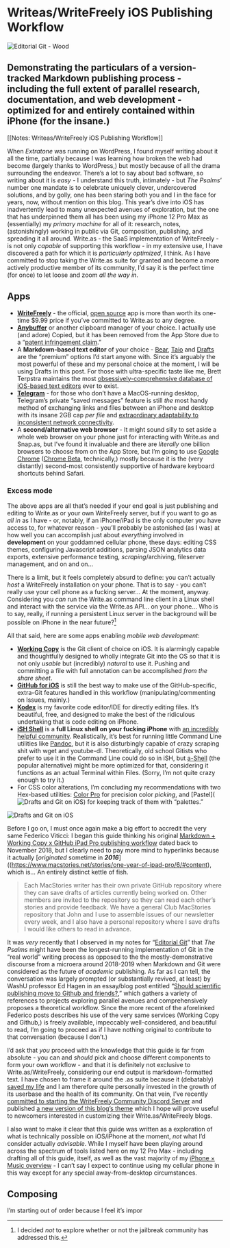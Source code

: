 # Writeas/WriteFreely iOS Publishing Workflow

![Editorial Git - Wood](https://i.snap.as/ocT2o2B3.png)

## Demonstrating the particulars of a version-tracked Markdown publishing process - including the full extent of parallel research, documentation, and web development - optimized for and entirely contained within iPhone (for the insane.)

[[Notes: Writeas/WriteFreely iOS Publishing Workflow]]

When _Extratone_ was running on WordPress, I found myself writing about it all the time, partially because I was learning how broken the web had become (largely thanks to WordPress,) but mostly because of all the drama surrounding the endeavor. There’s a lot to say about bad software, so writing about it is _easy_ - I understand this truth, intimately - but _The Psalms_’ number one mandate is to celebrate uniquely clever, undercovered solutions, and by golly, one has been staring both you and I in the face for years, now, without mention on this blog. This year’s dive into iOS has inadvertently lead to many unexpected avenues of exploration, but the one that has underpinned them all has been using my iPhone 12 Pro Max as (essentially) my _primary machine_ for all of it: research, notes, (astonishingly) working in public via Git, composition, publishing, and spreading it all around. Write.as - the SaaS implementation of WriteFreely - is not only _capable_ of supporting this workflow - in my extensive use, I have discovered a path for which it is _particularly optimized_, I think. As I have committed to stop taking the Write.as suite for granted and become a more actively productive member of its community, I’d say it is the perfect time (for once) to let loose and zoom _all the way in_. 

## Apps
* [**WriteFreely**](https://apps.apple.com/us/app/writefreely/id1531530896) - the official, [open source](https://github.com/writefreely/writefreely-swiftui-multiplatform) app is more than worth its one-time $9.99 price if you’ve committed to Write.as to any degree.
* [**Anybuffer**](https://apps.apple.com/us/app/anybuffer/id1330815414) or another clipboard manager of your choice. I actually use (and adore) Copied, but it has been removed from the App Store due to a “[patent infringement claim](https://twitter.com/neoyokel/status/1386154771850043392).” 
* A **Markdown-based text editor** of your choice - [Bear](https://apps.apple.com/us/app/bear/id1016366447), [Taio](https://apps.apple.com/us/app/taio-markdown-text-actions/id1527036273) and [Drafts](https://apps.apple.com/us/app/drafts/id1236254471) are the “premium” options I’d start anyone with. Since it’s arguably the most powerful of these and my personal choice at the moment, I will be using Drafts in this post. For those with ultra-specific taste like me, Brett Terpstra maintains the most [obsessively-comprehensive database of iOS-based text editors](https://brettterpstra.com/ios-text-editors/) ever to exist.
* [**Telegram**](https://apps.apple.com/us/app/telegram-messenger/id686449807) - for those who don’t have a MacOS-running desktop, Telegram’s private “saved messages” feature is still _the_ most handy method of exchanging links and files between an iPhone and desktop with its insane 2GB cap _per file_ and [extraordinary adaptability to inconsistent network connectivity](https://bilge.world/bad-connection-insights).
* A **second/alternative web browser** - It might sound silly to set aside a whole web browser on your phone just for interacting with Write.as and Snap.as, but I’ve found it invaluable and there are _literally_ one billion browsers to choose from on the App Store, but I’m going to use [Google Chrome](https://apps.apple.com/us/app/google-chrome/id535886823) ([Chrome Beta](https://testflight.apple.com/join/LPQmtkUs), technically,) mostly because it is the (very distantly) second-most consistently supportive of hardware keyboard shortcuts behind Safari.

### Excess mode
The above apps are all that’s needed if your end goal is just publishing and editing to Write.as or your own WriteFreely server, but if you want to go as _all in_ as I have - or, notably, if an iPhone/iPad is the only computer you have access to, for whatever reason - you’ll probably be astonished (as I was) at how well you can accomplish just about _everything_ involved in **development** on your goddamned cellular phone, these days: editing CSS themes, configuring Javascript additions, parsing JSON analytics data exports, extensive performance testing, _scraping_/archiving, fileserver management, and on and on…

There is a limit, but it feels completely absurd to define: you can’t actually _host_ a WriteFreely installation on your phone. That is to say - you can’t really use your cell phone as a fucking server… At the moment, anyway. Considering you _can_ run the Write.as command line client in a Linux shell and interact with the service via the Write.as API… on your phone… Who is to say, really, if running a persistent Linux server in the background will be possible on iPhone in the near future?[^1]

All that said, here are some apps enabling _mobile web development_:
* [**Working Copy**](https://apps.apple.com/us/app/working-copy-git-client/id896694807) is the Git client of choice on iOS. It is alarmingly capable and thoughtfully designed to wholly integrate Git into the OS so that it is not only _usable_ but (incredibly) _natural_ to use it. Pushing and committing a file with full annotation can be accomplished _from the share sheet_.
* [**GitHub for iOS**](https://apps.apple.com/us/app/github/id1477376905) is still the best way to make use of the GitHub-specific, extra-Git features handled in this workflow (manipulating/commenting on Issues, mainly.)
* [**Kodex**](https://apps.apple.com/us/app/kodex/id1038574481) is my favorite code editor/IDE for directly editing files. It’s beautiful, free, and designed to make the best of the ridiculous undertaking that is code editing on iPhone.
* [**iSH Shell**](https://apps.apple.com/us/app/ish-shell/id1436902243) is a **full Linux shell on your fucking iPhone** with [an incredibly helpful community](https://discord.gg/iSH). Realistically, it’s best for running little Command Line utilities like [Pandoc](https://github.com/jgm/pandoc), but it is also disturbingly capable of crazy scraping shit with wget and youtube-dl. Theoretically, old school Gitists who prefer to use it in the Command Line could do so in iSH, but [a-Shell](https://apps.apple.com/us/app/a-shell/id1473805438) (the popular alternative) might be more optimized for that, considering it functions as an actual Terminal within Files. (Sorry, I’m not quite crazy enough to try it.)
* For CSS color alterations, I’m concluding my recommendations with two Hex-based utilities: [Color Pro](https://apps.apple.com/us/app/color-pro-p3-picker/id1207928528) for precision color _picking_, and [Pastel](![Drafts and Git on iOS](https://i.snap.as/3jFBoVzA.png)) for keeping track of them with “palettes.”

![Drafts and Git on iOS](https://i.snap.as/3jFBoVzA.png)

Before I go on, I must once again make a big effort to accredit the very same Federico Viticci: I began this guide thinking his original [Markdown + Working Copy x GitHub iPad Pro publishing workflow](https://www.macstories.net/ios/my-markdown-writing-and-collaboration-workflow-powered-by-working-copy-3-6-icloud-drive-and-github/) dated back to November 2018, but I clearly need to pay more mind to hyperlinks because it actually [_originated_ sometime in **_2016_**]((https://www.macstories.net/stories/one-year-of-ipad-pro/6/#content), which is… An entirely distinct kettle of fish. 

> Each MacStories writer has their own private GitHub repository where they can save drafts of articles currently being worked on. Other members are invited to the repository so they can read each other’s stories and provide feedback. We have a general Club MacStories repository that John and I use to assemble issues of our newsletter every week, and I also have a personal repository where I save drafts I would like others to read in advance.

It was _very_  recently that I observed in my notes for “[Editorial Git](https://github.com/extratone/bilge/discussions/86)” that *The Psalms* might have been the longest-running implementation of Git in the “real world” writing process as opposed to the the mostly-demonstrative discourse from a microera around 2018-2019 when Markdown and Git were considered as the future of _academic_ publishing. As far as I can tell, the conversation was largely prompted (or substantially revived, at least) by WashU professor Ed Hagen in an essay/blog post entitled “[Should scientific publishing move to Github and friends?](https://grasshoppermouse.github.io/posts/2019-07-12-should-scientific-publishing-move-to-github-and-friends/),” which gathers a variety of references to projects exploring parallel avenues and comprehensively proposes a theoretical workflow. Since the more recent of the aforelinked Federico posts describes his use of the very same services (Working Copy and Github,) is freely available, impeccably well-considered, and beautiful to read, I’m going to proceed as if I have nothing original to contribute to that conversation (because I don’t.)

I’d ask that _you_ proceed with the knowledge that this guide is far from absolute - you can and _should_ pick and choose different components to form your own workflow - and that it is definitely not exclusive to Write.as/WriteFreely, considering our end output is markdown-formatted text. I have chosen to frame it around the .as suite because it (debatably) [saved my life](https://write.as/community/chat-with-david-blue) and I am therefore quite personally invested in the growth of its userbase and the health of its community. On that vein, I’ve recently [committed to starting the WriteFreely Community Discord Server](https://discuss.write.as/t/write-as-writefreely-community-discord/2831) and published [a new version of this blog’s theme](https://github.com/extratone/bilge/releases/tag/3.1) which I hope will prove useful to newcomers interested in customizing their Write.as/WriteFreely blogs.

I also want to make it clear that this guide was written as a exploration of what is technically possible on iOS/iPhone at the moment, _not_ what I’d consider actually _advisable_. While I myself have been playing around across the spectrum of tools listed here on my 12 Pro Max - including drafting all of this guide, itself, as well as the vast majority of my [iPhone × Music overview](https://bilge.world/iphone-ios-music-apps) - I can’t say I expect to continue using my cellular phone in this way except for any special away-from-desktop circumstances.

## Composing
I’m starting out of order because I feel it’s impor 

 

[^1]: I decided _not_ to explore whether or not the jailbreak community has addressed this.